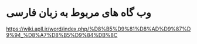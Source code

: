 # وب گاه های مربوط به زبان فارسی

https://wiki.apll.ir/word/index.php/%D8%B5%D9%81%D8%AD%D9%87%D9%94_%D8%A7%D8%B5%D9%84%DB%8C

